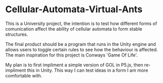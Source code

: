 # Cellular-Automata-Virtual-Ants

This is a University project, the intention is to test how different forms of comunication affect the ability
of cellular automata to form stable structures. 

The final product should be a program that runs in the Unity engine and allows users to toggle certain rules 
to see how the behaviour is affected. The main inspiration for this project is Conways 'Game Of Life'.

My plan is to first impliment a simple version of GOL in P5.js, then re-impliment this in Unity. 
This way I can test ideas in a form I am more comfortable with. 

